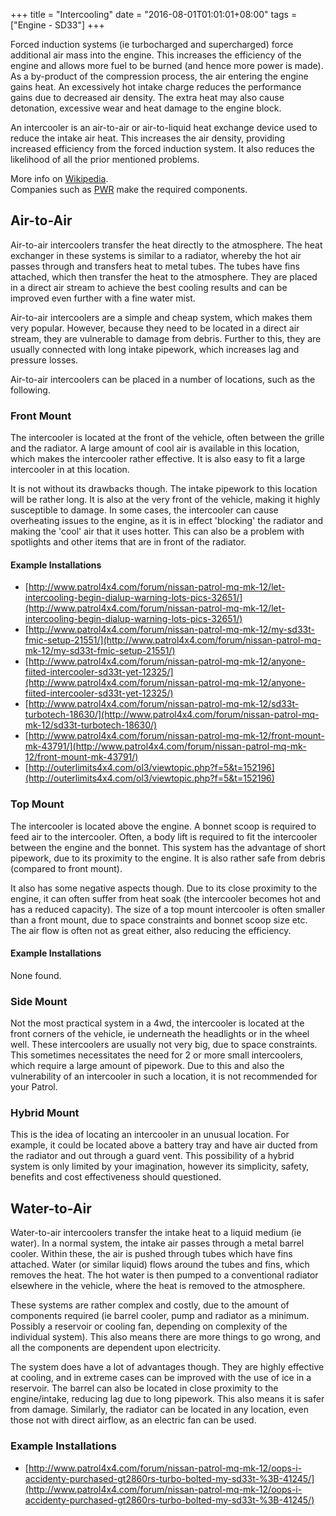 +++
title = "Intercooling"
date = "2016-08-01T01:01:01+08:00"
tags = ["Engine - SD33"]
+++

Forced induction systems (ie turbocharged and supercharged) force additional air mass into the engine. This increases the efficiency of the engine and allows more fuel to be burned (and hence more power is made). As a by-product of the compression process, the air entering the engine gains heat. An excessively hot intake charge reduces the performance gains due to decreased air density. The extra heat may also cause detonation, excessive wear and heat damage to the engine block.

An intercooler is an air-to-air or air-to-liquid heat exchange device used to reduce the intake air heat. This increases the air density, providing increased efficiency from the forced induction system. It also reduces the likelihood of all the prior mentioned problems.

More info on [Wikipedia](http://en.wikipedia.org/wiki/Intercooler).  
Companies such as [PWR](http://www.pwr.com.au/) make the required components.

## Air-to-Air

Air-to-air intercoolers transfer the heat directly to the atmosphere. The heat exchanger in these systems is similar to a radiator, whereby the hot air passes through and transfers heat to metal tubes. The tubes have fins attached, which then transfer the heat to the atmosphere. They are placed in a direct air stream to achieve the best cooling results and can be improved even further with a fine water mist.

Air-to-air intercoolers are a simple and cheap system, which makes them very popular. However, because they need to be located in a direct air stream, they are vulnerable to damage from debris. Further to this, they are usually connected with long intake pipework, which increases lag and pressure losses.

Air-to-air intercoolers can be placed in a number of locations, such as the following.

### Front Mount

The intercooler is located at the front of the vehicle, often between the grille and the radiator. A large amount of cool air is available in this location, which makes the intercooler rather effective. It is also easy to fit a large intercooler in at this location.

It is not without its drawbacks though. The intake pipework to this location will be rather long. It is also at the very front of the vehicle, making it highly susceptible to damage. In some cases, the intercooler can cause overheating issues to the engine, as it is in effect 'blocking' the radiator and making the 'cool' air that it uses hotter. This can also be a problem with spotlights and other items that are in front of the radiator.

#### Example Installations

*   [http://www.patrol4x4.com/forum/nissan-patrol-mq-mk-12/let-intercooling-begin-dialup-warning-lots-pics-32651/](http://www.patrol4x4.com/forum/nissan-patrol-mq-mk-12/let-intercooling-begin-dialup-warning-lots-pics-32651/)
*   [http://www.patrol4x4.com/forum/nissan-patrol-mq-mk-12/my-sd33t-fmic-setup-21551/](http://www.patrol4x4.com/forum/nissan-patrol-mq-mk-12/my-sd33t-fmic-setup-21551/)
*   [http://www.patrol4x4.com/forum/nissan-patrol-mq-mk-12/anyone-fiited-intercooler-sd33t-yet-12325/](http://www.patrol4x4.com/forum/nissan-patrol-mq-mk-12/anyone-fiited-intercooler-sd33t-yet-12325/)
*   [http://www.patrol4x4.com/forum/nissan-patrol-mq-mk-12/sd33t-turbotech-18630/](http://www.patrol4x4.com/forum/nissan-patrol-mq-mk-12/sd33t-turbotech-18630/)
*   [http://www.patrol4x4.com/forum/nissan-patrol-mq-mk-12/front-mount-mk-43791/](http://www.patrol4x4.com/forum/nissan-patrol-mq-mk-12/front-mount-mk-43791/)
*   [http://outerlimits4x4.com/ol3/viewtopic.php?f=5&t=152196](http://outerlimits4x4.com/ol3/viewtopic.php?f=5&t=152196)

### Top Mount

The intercooler is located above the engine. A bonnet scoop is required to feed air to the intercooler. Often, a body lift is required to fit the intercooler between the engine and the bonnet. This system has the advantage of short pipework, due to its proximity to the engine. It is also rather safe from debris (compared to front mount).

It also has some negative aspects though. Due to its close proximity to the engine, it can often suffer from heat soak (the intercooler becomes hot and has a reduced capacity). The size of a top mount intercooler is often smaller than a front mount, due to space constraints and bonnet scoop size etc. The air flow is often not as great either, also reducing the efficiency.

#### Example Installations

None found.

### Side Mount

Not the most practical system in a 4wd, the intercooler is located at the front corners of the vehicle, ie underneath the headlights or in the wheel well. These intercoolers are usually not very big, due to space constraints. This sometimes necessitates the need for 2 or more small intercoolers, which require a large amount of pipework. Due to this and also the vulnerability of an intercooler in such a location, it is not recommended for your Patrol.

### Hybrid Mount

This is the idea of locating an intercooler in an unusual location. For example, it could be located above a battery tray and have air ducted from the radiator and out through a guard vent. This possibility of a hybrid system is only limited by your imagination, however its simplicity, safety, benefits and cost effectiveness should questioned.

## Water-to-Air

Water-to-air intercoolers transfer the intake heat to a liquid medium (ie water). In a normal system, the intake air passes through a metal barrel cooler. Within these, the air is pushed through tubes which have fins attached. Water (or similar liquid) flows around the tubes and fins, which removes the heat. The hot water is then pumped to a conventional radiator elsewhere in the vehicle, where the heat is removed to the atmosphere.

These systems are rather complex and costly, due to the amount of components required (ie barrel cooler, pump and radiator as a minimum. Possibly a reservoir or cooling fan, depending on complexity of the individual system). This also means there are more things to go wrong, and all the components are dependent upon electricity.

The system does have a lot of advantages though. They are highly effective at cooling, and in extreme cases can be improved with the use of ice in a reservoir. The barrel can also be located in close proximity to the engine/intake, reducing lag due to long pipework. This also means it is safer from damage. Similarly, the radiator can be located in any location, even those not with direct airflow, as an electric fan can be used.

### Example Installations

*   [http://www.patrol4x4.com/forum/nissan-patrol-mq-mk-12/oops-i-accidenty-purchased-gt2860rs-turbo-bolted-my-sd33t-%3B-41245/](http://www.patrol4x4.com/forum/nissan-patrol-mq-mk-12/oops-i-accidenty-purchased-gt2860rs-turbo-bolted-my-sd33t-%3B-41245/)
